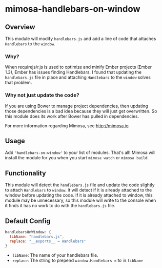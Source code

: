 mimosa-handlebars-on-window
===========

## Overview

This module will modify `handlebars.js` and add a line of code that attaches `Handlebars` to the `window`.

### Why?

When requirejs/r.js is used to optimize and minify Ember projects (Ember 1.3), Ember has issues finding Handlebars.  I found that updating the `handlebars.js` file in place and attaching `Handlebars` to the `window` solves that problem.

### Why not just update the code?

If you are using Bower to manage project dependencies, then updating those dependencies is a bad idea because they will just get overwritten.  So this module does its work after Bower has pulled in dependencies.

For more information regarding Mimosa, see http://mimosa.io

## Usage

Add `'handlebars-on-window'` to your list of modules.  That's all!  Mimosa will install the module for you when you start `mimosa watch` or `mimosa build`.

## Functionality

This module will detect the `handlebars.js` file and update the code slightly to attach `Handlebars` to `window`. It will detect if it is already attached to the window before updating the code.  If it is already attached to window, this module may be unnecessary, so this module will write to the console when it finds it has no work to do with the `handlebars.js` file.

## Default Config

```javascript
handlebarsOnWindow: {
  libName: "handlebars.js",
  replace: "__exports__ = Handlebars"
}
```

* `libName`: The name of your handlebars file.
* `replace`: The string to prepend `window.Handlebars =` to in `libName`